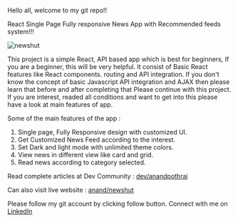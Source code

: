 Hello all, welcome to my git repo!!

React Single Page Fully responsive News App with Recommended feeds system!!!

![newshut](https://user-images.githubusercontent.com/75027034/192147910-cc3c8186-5d0b-4ad5-9f05-c963ef97809b.png)

This project is a simple React, API based app which is best for beginners, If you are a beginner, this will be very helpful.
It consist of Basic React features like React components. routing and API integration. 
If you don't know the concept of basic Javascript API integration and AJAX then please learn that before and after completing that Please continue with this project.
If you are interest, readed all conditions and want to get into this please have a look at main features of app. 

Some of the main features of the app :
1. Single page, Fully Responsive design with customized UI.
2. Get Customized News Feed according to the interest.
3. Set Dark and light mode with unlimited theme colors.
4. View news in different view like card and grid.
5. Read news according to category selected.

Read complete articles at Dev Community : [dev/anandpothraj]()

Can also visit live website : [anand/newshut](https://anand-newshut.netlify.app/)

Please follow my git account by clicking follow button.
Connect with me on [LinkedIn](https://www.linkedin.com/in/anand-pothraj-599910195/)

 
